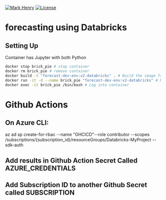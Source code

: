 [![Mark Henry](https://img.shields.io/static/v1?label=Author&message=Mark%20Henry&color=success)](https://www.linkedin.com/in/marknhenry/) 
[![License](https://img.shields.io/static/v1?label=License&message=MIT&color=blue)](https://www.linkedin.com/in/marknhenry/)

# forecasting using Databricks

## Setting Up
Container has Jupyter with both Python

``` bash 
docker stop brick_pie # stop container
docker rm brick_pie # remove container
docker build -t "forecast-dev-env:v2-databricks" . # Build the image from Dockerfile
docker run -it -d --name brick_pie "forecast-dev-env:v2-databricks" # Run container
docker exec -it brick_pie /bin/bash # Log into container
```

# Github Actions
## On Azure CLI: 
az ad sp create-for-rbac --name "GHCICD"--role contributor --scopes /subscriptions/{subscription_id}/resourceGroups/Databricks-MyProject --sdk-auth

## Add results in Github Action Secret Called **AZURE_CREDENTIALS**
## Add Subscription ID to another Github Secret called **SUBSCRIPTION**